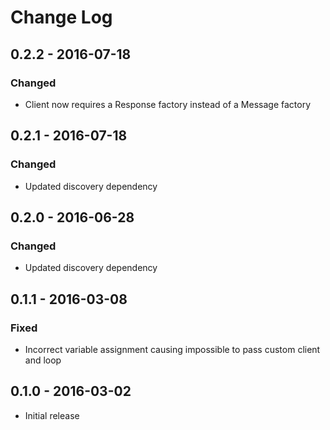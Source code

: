 # Change Log


## 0.2.2 - 2016-07-18

### Changed

- Client now requires a Response factory instead of a Message factory


## 0.2.1 - 2016-07-18

### Changed

- Updated discovery dependency


## 0.2.0 - 2016-06-28

### Changed

- Updated discovery dependency


## 0.1.1 - 2016-03-08

### Fixed

- Incorrect variable assignment causing impossible to pass custom client and loop


## 0.1.0 - 2016-03-02

- Initial release

